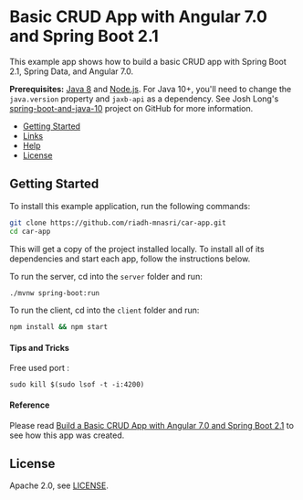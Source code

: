 # Basic CRUD App with Angular 7.0 and Spring Boot 2.1
 
This example app shows how to build a basic CRUD app with Spring Boot 2.1, Spring Data, and Angular 7.0.

**Prerequisites:** [Java 8](http://www.oracle.com/technetwork/java/javase/downloads/jdk8-downloads-2133151.html) and [Node.js](https://nodejs.org/). For Java 10+, you'll need to change the `java.version` property and `jaxb-api` as a dependency. See Josh Long's [spring-boot-and-java-10](https://github.com/joshlong/spring-boot-and-java-10) project on GitHub for more information.

* [Getting Started](#getting-started)
* [Links](#links)
* [Help](#help)
* [License](#license)

## Getting Started

To install this example application, run the following commands:

```bash
git clone https://github.com/riadh-mnasri/car-app.git
cd car-app
```

This will get a copy of the project installed locally. To install all of its dependencies and start each app, follow the instructions below.

To run the server, cd into the `server` folder and run:
 
```bash
./mvnw spring-boot:run
```

To run the client, cd into the `client` folder and run:
 
```bash
npm install && npm start
```

#### Tips and Tricks

Free used port :

```jshelllanguage
sudo kill $(sudo lsof -t -i:4200)
```

#### Reference

Please read [Build a Basic CRUD App with Angular 7.0 and Spring Boot 2.1](https://developer.okta.com/blog/2018/08/22/basic-crud-angular-7-and-spring-boot-2) to see how this app was created.

## License

Apache 2.0, see [LICENSE](LICENSE).
